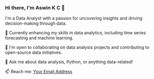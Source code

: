 ### Hi there, I'm Aswin K C 👋

I'm a Data Analyst with a passion for uncovering insights and driving decision-making through data.

🌱 Currently enhancing my skills in data analytics, including time series forecasting and machine learning.

👯 I'm open to collaborating on data analysis projects and contributing to open-source data initiatives.

💬 Ask me about data analysis, Python, or anything data-related!

📫 Reach me: [Your Email Address](mailto:youremail@example.com)


